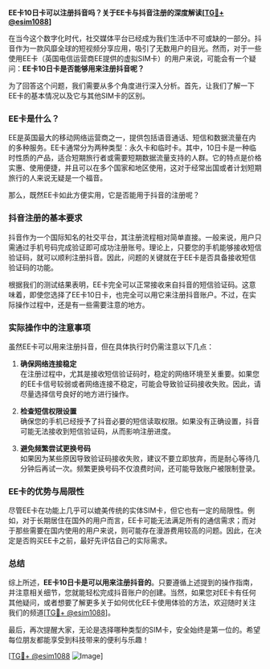**EE卡10日卡可以注册抖音吗？关于EE卡与抖音注册的深度解读[[TG💪+ @esim1088](https://t.me/s/esim1088)]**

在当今这个数字化时代，社交媒体平台已经成为我们生活中不可或缺的一部分。抖音作为一款风靡全球的短视频分享应用，吸引了无数用户的目光。然而，对于一些使用EE卡（英国电信运营商EE提供的虚拟SIM卡）的用户来说，可能会有一个疑问：**EE卡10日卡是否能够用来注册抖音呢？**

为了回答这个问题，我们需要从多个角度进行深入分析。首先，让我们了解一下EE卡的基本情况以及它与其他SIM卡的区别。

### EE卡是什么？

EE是英国最大的移动网络运营商之一，提供包括语音通话、短信和数据流量在内的多种服务。EE卡通常分为两种类型：永久卡和临时卡。其中，10日卡是一种临时性质的产品，适合短期旅行者或需要短期数据流量支持的人群。它的特点是价格实惠、使用便捷，并且可以在多个国家和地区使用，这对于经常出国或者计划短期旅行的人来说无疑是一个福音。

那么，既然EE卡如此方便实用，它是否能用于抖音的注册呢？

### 抖音注册的基本要求

抖音作为一个国际知名的社交平台，其注册流程相对简单直接。一般来说，用户只需通过手机号码完成验证即可成功注册账号。理论上，只要您的手机能够接收短信验证码，就可以顺利注册抖音。因此，问题的关键就在于EE卡是否具备接收短信验证码的功能。

根据我们的测试结果表明，EE卡完全可以正常接收来自抖音的短信验证码。这意味着，即使您选择了EE卡10日卡，也完全可以用它来注册抖音账户。不过，在实际操作过程中，还是有一些需要注意的地方。

### 实际操作中的注意事项

虽然EE卡可以用来注册抖音，但在具体执行时仍需注意以下几点：

1. **确保网络连接稳定**  
   在注册过程中，尤其是接收短信验证码时，稳定的网络环境至关重要。如果您的EE卡信号较弱或者网络连接不稳定，可能会导致验证码接收失败。因此，请尽量选择信号良好的地方进行操作。

2. **检查短信权限设置**  
   确保您的手机已经授予了抖音必要的短信读取权限。如果没有正确设置，抖音可能无法接收到短信验证码，从而影响注册进度。

3. **避免频繁尝试更换号码**  
   如果因为某些原因导致验证码接收失败，建议不要立即放弃，而是耐心等待几分钟后再试一次。频繁更换号码不仅浪费时间，还可能导致账户被限制登录。

### EE卡的优势与局限性

尽管EE卡在功能上几乎可以媲美传统的实体SIM卡，但它也有一定的局限性。例如，对于长期居住在国外的用户而言，EE卡可能无法满足所有的通信需求；而对于那些需要在国内使用的用户来说，则可能存在漫游费用较高的问题。因此，在决定是否购买EE卡之前，最好先评估自己的实际需求。

### 总结

综上所述，**EE卡10日卡是可以用来注册抖音的**。只要遵循上述提到的操作指南，并注意相关细节，您就能轻松完成抖音账户的创建。当然，如果您对EE卡有任何其他疑问，或者想要了解更多关于如何优化EE卡使用体验的方法，欢迎随时关注我们的频道[[TG💪+ @esim1088](https://t.me/s/esim1088)]。

最后，再次提醒大家，无论是选择哪种类型的SIM卡，安全始终是第一位的。希望每位朋友都能享受到科技带来的便利与乐趣！

[[TG💪+ @esim1088](https://t.me/s/esim1088) ![Image](https://i.postimg.cc/4NQfJmqS/Snipaste-2025-05-13-00-14-12.png)]